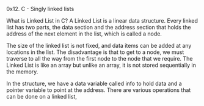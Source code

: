 0x12. C - Singly linked lists

What is Linked List in C? A Linked List is a linear data structure. Every linked list has two parts, the data section and the address section that holds the address of the next element in the list, which is called a node.

The size of the linked list is not fixed, and data items can be added at any locations in the list. The disadvantage is that to get to a node, we must traverse to all the way from the first node to the node that we require. The Linked List is like an array but unlike an array, it is not stored sequentially in the memory.

In the structure, we have a data variable called info to hold data and a pointer variable to point at the address. There are various operations that can be done on a linked list,
